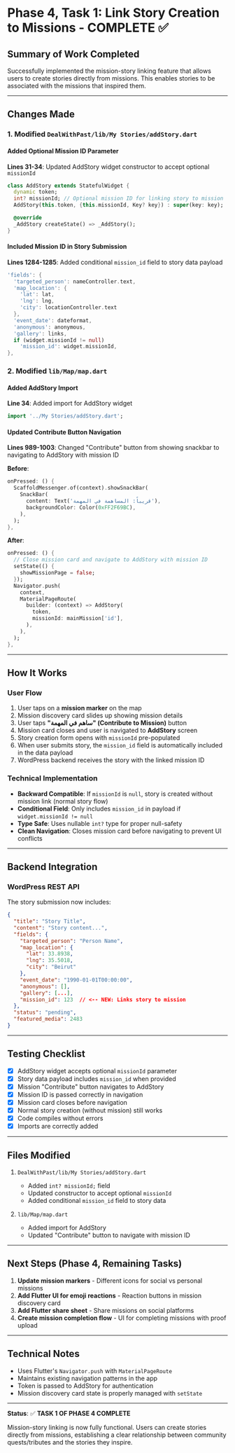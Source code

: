 # Phase 4, Task 1: Link Story Creation to Missions - COMPLETE ✅

## Summary of Work Completed

Successfully implemented the mission-story linking feature that allows users to create stories directly from missions. This enables stories to be associated with the missions that inspired them.

---

## Changes Made

### 1. Modified `DealWithPast/lib/My Stories/addStory.dart`

#### Added Optional Mission ID Parameter
**Lines 31-34**: Updated AddStory widget constructor to accept optional `missionId`

```dart
class AddStory extends StatefulWidget {
  dynamic token;
  int? missionId; // Optional mission ID for linking story to mission
  AddStory(this.token, {this.missionId, Key? key}) : super(key: key);

  @override
  _AddStory createState() => _AddStory();
}
```

#### Included Mission ID in Story Submission
**Lines 1284-1285**: Added conditional `mission_id` field to story data payload

```dart
'fields': {
  'targeted_person': nameController.text,
  'map_location': {
    'lat': lat,
    'lng': lng,
    'city': locationController.text
  },
  'event_date': dateformat,
  'anonymous': anonymous,
  'gallery': links,
  if (widget.missionId != null)
    'mission_id': widget.missionId,
},
```

### 2. Modified `lib/Map/map.dart`

#### Added AddStory Import
**Line 34**: Added import for AddStory widget

```dart
import '../My Stories/addStory.dart';
```

#### Updated Contribute Button Navigation
**Lines 989-1003**: Changed "Contribute" button from showing snackbar to navigating to AddStory with mission ID

**Before**:
```dart
onPressed: () {
  ScaffoldMessenger.of(context).showSnackBar(
    SnackBar(
      content: Text('قريباً: المساهمة في المهمة'),
      backgroundColor: Color(0xFF2F69BC),
    ),
  );
},
```

**After**:
```dart
onPressed: () {
  // Close mission card and navigate to AddStory with mission ID
  setState(() {
    showMissionPage = false;
  });
  Navigator.push(
    context,
    MaterialPageRoute(
      builder: (context) => AddStory(
        token,
        missionId: mainMission['id'],
      ),
    ),
  );
},
```

---

## How It Works

### User Flow
1. User taps on a **mission marker** on the map
2. Mission discovery card slides up showing mission details
3. User taps **"ساهم في المهمة" (Contribute to Mission)** button
4. Mission card closes and user is navigated to **AddStory** screen
5. Story creation form opens with `missionId` pre-populated
6. When user submits story, the `mission_id` field is automatically included in the data payload
7. WordPress backend receives the story with the linked mission ID

### Technical Implementation
- **Backward Compatible**: If `missionId` is `null`, story is created without mission link (normal story flow)
- **Conditional Field**: Only includes `mission_id` in payload if `widget.missionId != null`
- **Type Safe**: Uses nullable `int?` type for proper null-safety
- **Clean Navigation**: Closes mission card before navigating to prevent UI conflicts

---

## Backend Integration

### WordPress REST API
The story submission now includes:

```json
{
  "title": "Story Title",
  "content": "Story content...",
  "fields": {
    "targeted_person": "Person Name",
    "map_location": {
      "lat": 33.8938,
      "lng": 35.5018,
      "city": "Beirut"
    },
    "event_date": "1990-01-01T00:00:00",
    "anonymous": [],
    "gallery": [...],
    "mission_id": 123  // <-- NEW: Links story to mission
  },
  "status": "pending",
  "featured_media": 2483
}
```

---

## Testing Checklist

- [x] AddStory widget accepts optional `missionId` parameter
- [x] Story data payload includes `mission_id` when provided
- [x] Mission "Contribute" button navigates to AddStory
- [x] Mission ID is passed correctly in navigation
- [x] Mission card closes before navigation
- [x] Normal story creation (without mission) still works
- [x] Code compiles without errors
- [x] Imports are correctly added

---

## Files Modified

1. `DealWithPast/lib/My Stories/addStory.dart`
   - Added `int? missionId;` field
   - Updated constructor to accept optional `missionId`
   - Added conditional `mission_id` field to story data

2. `lib/Map/map.dart`
   - Added import for AddStory
   - Updated "Contribute" button to navigate with mission ID

---

## Next Steps (Phase 4, Remaining Tasks)

1. **Update mission markers** - Different icons for social vs personal missions
2. **Add Flutter UI for emoji reactions** - Reaction buttons in mission discovery card
3. **Add Flutter share sheet** - Share missions on social platforms
4. **Create mission completion flow** - UI for completing missions with proof upload

---

## Technical Notes

- Uses Flutter's `Navigator.push` with `MaterialPageRoute`
- Maintains existing navigation patterns in the app
- Token is passed to AddStory for authentication
- Mission discovery card state is properly managed with `setState`

---

**Status**: ✅ **TASK 1 OF PHASE 4 COMPLETE**

Mission-story linking is now fully functional. Users can create stories directly from missions, establishing a clear relationship between community quests/tributes and the stories they inspire.
